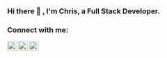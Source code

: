 ### Hi there 👋 , I'm Chris, a Full Stack Developer.

### Connect with me:

[<img align="left" alt="cmcoffee91 | Medium" width="22px" src="https://cdn.jsdelivr.net/npm/simple-icons@v3/icons/medium.svg" />][medium]
[<img align="left" alt="cmcoffee91 | LinkedIn" width="22px" src="https://cdn.jsdelivr.net/npm/simple-icons@v3/icons/linkedin.svg" />][linkedin]
[<img align="left" alt="cmcoffee91 | Instagram" width="22px" src="https://cdn.jsdelivr.net/npm/simple-icons@v3/icons/instagram.svg" />][instagram]

<br />




[medium]: https://medium.com/@cmcoffee91
[twitter]: https://twitter.com/codeSTACKr
[youtube]: https://youtube.com/codeSTACKr
[instagram]: https://www.instagram.com/cmcoffee91/
[linkedin]: https://www.linkedin.com/in/christopher-coffee-08abb050/



<!--
**cmcoffee91/cmcoffee91** is a ✨ _special_ ✨ repository because its `README.md` (this file) appears on your GitHub profile.

Here are some ideas to get you started:

- 🔭 I’m currently working on ...
- 🌱 I’m currently learning ...
- 👯 I’m looking to collaborate on ...
- 🤔 I’m looking for help with ...
- 💬 Ask me about ...
- 📫 How to reach me: ...
- 😄 Pronouns: ...
- ⚡ Fun fact: ...
-->
